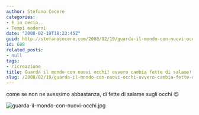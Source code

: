 ```yaml
---
author: Stefano Cecere
categories:
- E io cecio..
- Tempi moderni
date: "2008-02-19T18:23:45Z"
guid: http://stefanocecere.com/2008/02/19/guarda-il-mondo-con-nuovi-occhi-ovvero-cambia-fette-di-salame/
id: 688
related_posts:
- null
tags:
- ricreazione
title: Guarda il mondo con nuovi occhi! ovvero cambia fette di salame!
slug: /2008/02/19/guarda-il-mondo-con-nuovi-occhi-ovvero-cambia-fette-di-salame/
---
```


come se non ne avessimo abbastanza, di fette di salame sugli occhi 😉

![guarda-il-mondo-con-nuovi-occhi.jpg](http://stefanocecere.com/wp-content/uploads/sites/3/2008/02/guarda-il-mondo-con-nuovi-occhi.jpg)